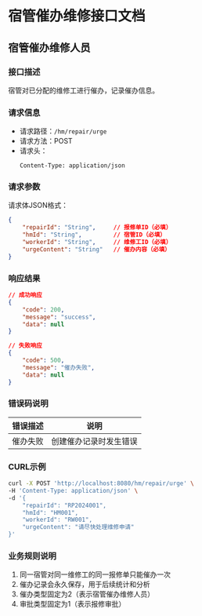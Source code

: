 # 宿管催办维修接口文档

## 宿管催办维修人员

### 接口描述
宿管对已分配的维修工进行催办，记录催办信息。

### 请求信息
- 请求路径：`/hm/repair/urge`
- 请求方法：POST
- 请求头：
  ```
  Content-Type: application/json
  ```

### 请求参数
请求体JSON格式：
```json
{
    "repairId": "String",     // 报修单ID（必填）
    "hmId": "String",         // 宿管ID（必填）
    "workerId": "String",     // 维修工ID（必填）
    "urgeContent": "String"   // 催办内容（必填）
}
```

### 响应结果
```json
// 成功响应
{
    "code": 200,
    "message": "success",
    "data": null
}

// 失败响应
{
    "code": 500,
    "message": "催办失败",
    "data": null
}
```

### 错误码说明
| 错误描述 | 说明 |
|----------|------|
| 催办失败 | 创建催办记录时发生错误 |

### CURL示例

```bash
curl -X POST 'http://localhost:8080/hm/repair/urge' \
-H 'Content-Type: application/json' \
-d '{
    "repairId": "RP2024001",
    "hmId": "HM001",
    "workerId": "RW001",
    "urgeContent": "请尽快处理维修申请"
}'
```

### 业务规则说明
1. 同一宿管对同一维修工的同一报修单只能催办一次
2. 催办记录会永久保存，用于后续统计和分析
3. 催办类型固定为2（表示宿管催办维修人员）
4. 审批类型固定为1（表示报修审批） 